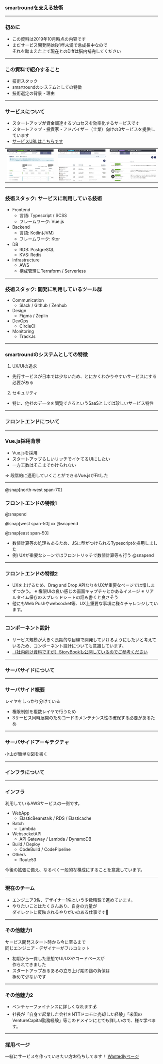 ### smartroundを支える技術

---

### 初めに

* この資料は2019年10月時点の内容です
* まだサービス開発開始後1年未満で急成長中なので<br/>それを踏まえた上で現在とのDiffは脳内補完してください

---

### この資料で紹介すること

* 技術スタック
* smartroundのシステムとしての特徴
* 技術選定の背景・理由

---

### サービスについて

* スタートアップが資金調達するプロセスを効率化するサービスです
* スタートアップ・投資家・アドバイザー（士業）向けの3サービスを提供しています
* [サービスURLはこちらです](https://jp.smartround.com)
<table border="0">
<tr>
<td><img src="assets/img/startup.jpg"></td>
<td><img src="assets/img/investor.jpg"></td>
<td><img src="assets/img/advisor.jpg"></td>
</tr>
</table>

---

### 技術スタック: サービスに利用している技術

* Frontend
  * 言語: Typescript / SCSS
  * フレームワーク: Vue.js
* Backend
  * 言語: Kotlin(JVM)
  * フレームワーク: Ktor
* DB
  * RDB: PostgreSQL
  * KVS: Redis
* Infrastructure
  * AWS
  * 構成管理にTerraform / Serverless
  
---

### 技術スタック: 開発に利用しているツール群

* Communication
  * Slack / Github / Zenhub
* Design
  * Figma / Zeplin
* DevOps
  * CircleCI
* Monitoring
  * TrackJs

---

### smartroundのシステムとしての特徴

1. UX/UIの追求
  * 先行サービスが日本では少ないため、とにかくわかりやすいサービスにする必要がある
2. セキュリティ
  * 特に、他社のデータを閲覧できるというSaaSとしては珍しいサービス特性

---

### フロントエンドについて

---

### Vue.js採用背景

* Vue.jsを採用
 * スタートアップらしいリッチでイケてるUIにしたい
 * 一方工数はそこまでかけられない
 
⇒ 段階的に適用していくことができるVue.jsがFitした

---

@snap[north-west span-70]
### フロントエンドの特徴1
@snapend

@snap[west span-50]
xx
@snapend

@snap[east span-50]
* 数値計算等の処理もあるため、JSに型がつけられるTypescriptを採用しました
 * 例) UXが重要なシーンではフロントリッチで数値計算等も行う
@snapend

---

### フロントエンドの特徴2

* UXを上げるため、Drag and Drop APIなりをUXが重要なページでは惜しまずつかう。
	※ 権限UIの良い感じの画面キャプチャとかあるイメージ
	※ リアルタイム保存のスプレッドシートの話も書くと良さそう
* 他にもWeb Pushやwebsocket等、UX上重要な事項に様々チャレンジしています。
---

### コンポーネント設計

* サービス規模が大きく長期的な目線で開発していけるようにしたいと考えているため、コンポーネント設計についても意識しています。
* [（社内向け資料ですが）StoryBookも公開しているのでご参考ください](https://github.com/smartround/smartround-storybook) 

---

### サーバサイドについて

---

### サーバサイド概要

レイヤをしっかり分けている
 * 権限制御を複数レイヤで行うため
 * 3サービス同時展開のためコードのメンテナンス性の確保する必要があるため

---

### サーバサイドアーキテクチャ


 小山が簡単な図を書く

---

### インフラについて

---

### インフラ

利用しているAWSサービスの一例です。

* WebApp
  * ElasticBeanstalk / RDS / Elasticache
* Batch
  * Lambda
* WebsocketAPI
  * API Gateway / Lambda / DynamoDB 
* Build / Deploy
  * CodeBuild / CodePipeline
* Others
  * Route53

今後の拡張に備え、なるべく一般的な構成にすることを意識しています。

---

### 現在のチーム

* エンジニア3名、デザイナー1名という少数精鋭で進めています。
* やりたいことはたくさんあり、自身の力量が<br/>ダイレクトに反映されるやりがいのある仕事です💪

---

### その他魅力1

サービス開発スタート時から今に至るまで<br/>同じエンジニア・デザイナーがフルコミット

* 初期から一貫した思想でUI/UXやコードベースが<br/>作られてきました
* スタートアップあるあるの立ち上げ期の謎の負債は<br/>極めて少ないです 

---

### その他魅力2

* ベンチャーファイナンスに詳しくなれます💰
* 社長が「自身で起業した会社をNTTドコモに売却した経験」「米国のVentureCapital勤務経験」等このドメインにとても詳しいので、様々学べます。

---

### 採用ページ

一緒にサービスを作っていきたい方お待ちしてます！
[Wantedlyページ](https://www.wantedly.com/companies/company_4346433/projects)
